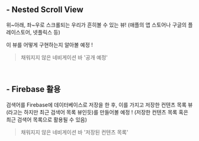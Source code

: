## - Nested Scroll View
위~아래, 좌~우로 스크롤되는 우리가 흔히볼 수 있는 뷰! (애플의 앱 스토어나 구글의 플레이스토어, 넷플릭스 등)

이 뷰를 어떻게 구현하는지 알아볼 예정 !

> 채워지지 않은 네비게이션 바 '공개 예정'

<br>

## - Firebase 활용
검색어를 Firebase에 데이터베이스로 저장을 한 후, 이를 가지고 저장한 컨텐츠 목록 뷰(라고는 하지만 최근 검색어 목록 뷰인듯)를 만들어볼 예정 !
(저장한 컨텐츠 목록 혹은 최근 검색어 목록으로 활용될 수 있음)

> 채워지지 않은 네비게이션 바 '저장된 컨텐츠 목록'

<br>

